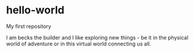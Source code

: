 # hello-world
My first repository

I am becks the builder and I like exploring new things - be it in the physical world of adventure or in this virtual world connecting us all.
